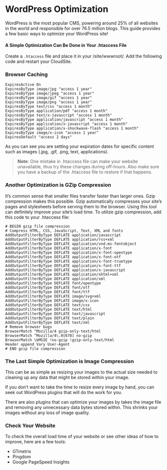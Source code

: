 # WordPress Optimization
WordPress is the most popular CMS, powering around 25% of all websites in the world and responsible for over 76.5 million blogs. This guide provides a few basic ways to optimize your WordPress site!

#### A Simple Optimization Can Be Done in Your .htaccess File

Create a `.htaccess` file and place it in your /site/wwwroot/. Add the following code and restart your CloudSite.

### Browser Caching
	ExpiresActive On
	ExpiresByType image/jpg "access 1 year"
	ExpiresByType image/jpeg "access 1 year"
	ExpiresByType image/gif "access 1 year"
	ExpiresByType image/png "access 1 year"
	ExpiresByType text/css "access 1 month"
	ExpiresByType application/pdf "access 1 month"
	ExpiresByType text/x-javascript "access 1 month"
	ExpiresByType application/javascript "access 1 month"
	ExpiresByType application/x-javascript "access 1 month"
	ExpiresByType application/x-shockwave-flash "access 1 month"
	ExpiresByType image/x-icon "access 1 year"
	ExpiresDefault "access 2 days"

As you can see you are setting your expiration dates for specific content such as images (.jpg, .gif, .png, text, applications).

>**Note**: One mistake in .htaccess file can make your website unavailable, thus try these changes during off-hours. Also make sure you have a backup of the .htaccess file to restore if that happens.

### Another Optimization is GZip Compression

It’s common sense that smaller files transfer faster than larger ones. Gzip compression makes this possible. Gzip automatically compresses your site’s pages and stylesheets before serving them to the browser. Using this tool can definitely improve your site’s load time. To utilize gzip compression, add this code to your .htaccess file:

	# BEGIN gzip file compression
	# Compress HTML, CSS, JavaScript, Text, XML and fonts
	AddOutputFilterByType DEFLATE application/javascript
	AddOutputFilterByType DEFLATE application/rss+xml
	AddOutputFilterByType DEFLATE application/vnd.ms-fontobject
	AddOutputFilterByType DEFLATE application/x-font
	AddOutputFilterByType DEFLATE application/x-font-opentype
	AddOutputFilterByType DEFLATE application/x-font-otf
	AddOutputFilterByType DEFLATE application/x-font-truetype
	AddOutputFilterByType DEFLATE application/x-font-ttf
	AddOutputFilterByType DEFLATE application/x-javascript
	AddOutputFilterByType DEFLATE application/xhtml+xml
	AddOutputFilterByType DEFLATE application/xml
	AddOutputFilterByType DEFLATE font/opentype
	AddOutputFilterByType DEFLATE font/otf
	AddOutputFilterByType DEFLATE font/ttf
	AddOutputFilterByType DEFLATE image/svg+xml
	AddOutputFilterByType DEFLATE image/x-icon
	AddOutputFilterByType DEFLATE text/css
	AddOutputFilterByType DEFLATE text/html
	AddOutputFilterByType DEFLATE text/javascript
	AddOutputFilterByType DEFLATE text/plain
	AddOutputFilterByType DEFLATE text/xml
	# Remove browser bugs
	BrowserMatch ^Mozilla/4 gzip-only-text/html
	BrowserMatch ^Mozilla/4\.0[678] no-gzip
	BrowserMatch \bMSIE !no-gzip !gzip-only-text/html
	Header append Vary User-Agent
	# END gzip file compression


### The Last Simple Optimization is Image Compression
This can be as simple as resizing your images to the actual size needed to cleaning up any data that might be stored within your image.

If you don’t want to take the time to resize every image by hand, you can seek out WordPress plugins that will do the work for you.

There are also plugins that can optimize your images by takes the image file and removing any unnecessary data bytes stored within. This shrinks your images without any loss of image quality.

### Check Your Website

To check the overall load time of your website or see other ideas of how to improve, here are a few tools:

- GTmetrix
- Pingdom
- Google PageSpeed Insights